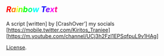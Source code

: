 <span style='font-weight:bold;font-style:italic;'><span style='color:#FF0000;'>R</span><span style='color:#FF7F00;'>a</span><span style='color:#FFFF00;'>i</span><span style='color:#7FFF00;'>n</span><span style='color:#00FF00;'>b</span><span style='color:#00FF7F;'>o</span><span style='color:#00FEFF;'>w</span> <span style='color:#0000FF;'>T</span><span style='color:#7F00FF;'>e</span><span style='color:#FF00FE;'>x</span><span style='color:#FF007F;'>t</span></span>
------


A script [written] by [CrashOver’] 
my socials [https://mobile.twitter.com/Kiritos_Traniee] [https://m.youtube.com/channel/UCj3h2Fzl1EPSqfpuL9v1HAg]

[License](https://codepen.io/CrashOverRide9/pen/OGdbYo/license).
